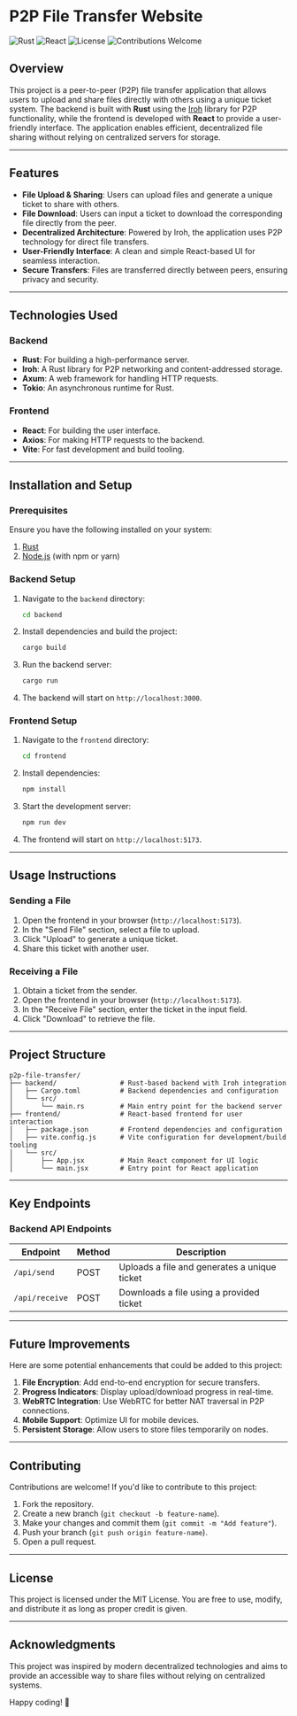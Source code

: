 # P2P File Transfer Website
![Rust](https://img.shields.io/badge/Rust-1.72-orange?style=for-the-badge&logo=rust)
![React](https://img.shields.io/badge/React-18-blue?style=for-the-badge&logo=react)
![License](https://img.shields.io/badge/License-MIT-green?style=for-the-badge)
![Contributions Welcome](https://img.shields.io/badge/Contributions-Welcome-brightgreen?style=for-the-badge)

## Overview

This project is a peer-to-peer (P2P) file transfer application that allows users to upload and share files directly with others using a unique ticket system. The backend is built with **Rust** using the [Iroh](https://github.com/n0-computer/iroh) library for P2P functionality, while the frontend is developed with **React** to provide a user-friendly interface. The application enables efficient, decentralized file sharing without relying on centralized servers for storage.

---

## Features

- **File Upload & Sharing**: Users can upload files and generate a unique ticket to share with others.
- **File Download**: Users can input a ticket to download the corresponding file directly from the peer.
- **Decentralized Architecture**: Powered by Iroh, the application uses P2P technology for direct file transfers.
- **User-Friendly Interface**: A clean and simple React-based UI for seamless interaction.
- **Secure Transfers**: Files are transferred directly between peers, ensuring privacy and security.

---

## Technologies Used

### Backend
- **Rust**: For building a high-performance server.
- **Iroh**: A Rust library for P2P networking and content-addressed storage.
- **Axum**: A web framework for handling HTTP requests.
- **Tokio**: An asynchronous runtime for Rust.

### Frontend
- **React**: For building the user interface.
- **Axios**: For making HTTP requests to the backend.
- **Vite**: For fast development and build tooling.

---

## Installation and Setup

### Prerequisites
Ensure you have the following installed on your system:
1. [Rust](https://www.rust-lang.org/tools/install)
2. [Node.js](https://nodejs.org/) (with npm or yarn)

### Backend Setup
1. Navigate to the `backend` directory:
   ```bash
   cd backend
   ```
2. Install dependencies and build the project:
   ```bash
   cargo build
   ```
3. Run the backend server:
   ```bash
   cargo run
   ```
4. The backend will start on `http://localhost:3000`.

### Frontend Setup
1. Navigate to the `frontend` directory:
   ```bash
   cd frontend
   ```
2. Install dependencies:
   ```bash
   npm install
   ```
3. Start the development server:
   ```bash
   npm run dev
   ```
4. The frontend will start on `http://localhost:5173`.

---

## Usage Instructions

### Sending a File
1. Open the frontend in your browser (`http://localhost:5173`).
2. In the "Send File" section, select a file to upload.
3. Click "Upload" to generate a unique ticket.
4. Share this ticket with another user.

### Receiving a File
1. Obtain a ticket from the sender.
2. Open the frontend in your browser (`http://localhost:5173`).
3. In the "Receive File" section, enter the ticket in the input field.
4. Click "Download" to retrieve the file.

---

## Project Structure

```
p2p-file-transfer/
├── backend/                # Rust-based backend with Iroh integration
│   ├── Cargo.toml          # Backend dependencies and configuration
│   └── src/
│       └── main.rs         # Main entry point for the backend server
├── frontend/               # React-based frontend for user interaction
│   ├── package.json        # Frontend dependencies and configuration
│   ├── vite.config.js      # Vite configuration for development/build tooling
│   └── src/
│       ├── App.jsx         # Main React component for UI logic
│       └── main.jsx        # Entry point for React application
```

---

## Key Endpoints

### Backend API Endpoints

| Endpoint       | Method | Description                     |
|----------------|--------|---------------------------------|
| `/api/send`    | POST   | Uploads a file and generates a unique ticket |
| `/api/receive` | POST   | Downloads a file using a provided ticket |

---

## Future Improvements

Here are some potential enhancements that could be added to this project:
1. **File Encryption**: Add end-to-end encryption for secure transfers.
2. **Progress Indicators**: Display upload/download progress in real-time.
3. **WebRTC Integration**: Use WebRTC for better NAT traversal in P2P connections.
4. **Mobile Support**: Optimize UI for mobile devices.
5. **Persistent Storage**: Allow users to store files temporarily on nodes.

---

## Contributing

Contributions are welcome! If you'd like to contribute to this project:
1. Fork the repository.
2. Create a new branch (`git checkout -b feature-name`).
3. Make your changes and commit them (`git commit -m "Add feature"`).
4. Push your branch (`git push origin feature-name`).
5. Open a pull request.

---

## License

This project is licensed under the MIT License. You are free to use, modify, and distribute it as long as proper credit is given.

---

## Acknowledgments

This project was inspired by modern decentralized technologies and aims to provide an accessible way to share files without relying on centralized systems.

Happy coding! 🎉
